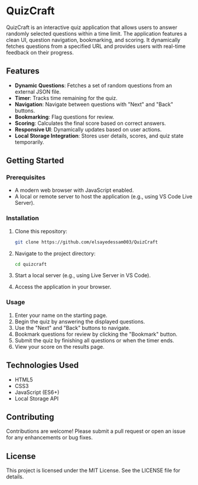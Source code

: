 # QuizCraft

QuizCraft is an interactive quiz application that allows users to answer randomly selected questions within a time limit. The application features a clean UI, question navigation, bookmarking, and scoring. It dynamically fetches questions from a specified URL and provides users with real-time feedback on their progress.

## Features

- **Dynamic Questions**: Fetches a set of random questions from an external JSON file.
- **Timer**: Tracks time remaining for the quiz.
- **Navigation**: Navigate between questions with "Next" and "Back" buttons.
- **Bookmarking**: Flag questions for review.
- **Scoring**: Calculates the final score based on correct answers.
- **Responsive UI**: Dynamically updates based on user actions.
- **Local Storage Integration**: Stores user details, scores, and quiz state temporarily.

## Getting Started

### Prerequisites

- A modern web browser with JavaScript enabled.
- A local or remote server to host the application (e.g., using VS Code Live Server).

### Installation

1. Clone this repository:
   ```bash
   git clone https://github.com/elsayedessam003/QuizCraft
   ```

2. Navigate to the project directory:
   ```bash
   cd quizcraft
   ```

3. Start a local server (e.g., using Live Server in VS Code).

4. Access the application in your browser.

### Usage

1. Enter your name on the starting page.
2. Begin the quiz by answering the displayed questions.
3. Use the "Next" and "Back" buttons to navigate.
4. Bookmark questions for review by clicking the "Bookmark" button.
5. Submit the quiz by finishing all questions or when the timer ends.
6. View your score on the results page.

## Technologies Used

- HTML5
- CSS3
- JavaScript (ES6+)
- Local Storage API

## Contributing

Contributions are welcome! Please submit a pull request or open an issue for any enhancements or bug fixes.

## License

This project is licensed under the MIT License. See the LICENSE file for details.

